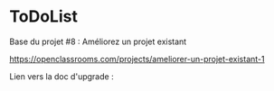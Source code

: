 ToDoList
========

Base du projet #8 : Améliorez un projet existant

https://openclassrooms.com/projects/ameliorer-un-projet-existant-1


Lien vers la doc d'upgrade : 

